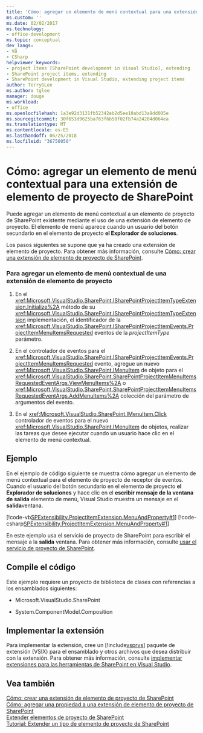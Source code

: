 ```yaml
---
title: 'Cómo: agregar un elemento de menú contextual para una extensión de elemento de proyecto de SharePoint | Microsoft Docs'
ms.custom: ''
ms.date: 02/02/2017
ms.technology:
- office-development
ms.topic: conceptual
dev_langs:
- VB
- CSharp
helpviewer_keywords:
- project items [SharePoint development in Visual Studio], extending
- SharePoint project items, extending
- SharePoint development in Visual Studio, extending project items
author: TerryGLee
ms.author: tglee
manager: douge
ms.workload:
- office
ms.openlocfilehash: 1a3e92d3131fb52342eb2d5ee10abd13a9dd005e
ms.sourcegitcommit: 30f653d9625ba763f6b58f02fb74a24204d064ea
ms.translationtype: MT
ms.contentlocale: es-ES
ms.lasthandoff: 06/25/2018
ms.locfileid: "36756050"
---
```

# <a name="how-to-add-a-shortcut-menu-item-to-a-sharepoint-project-item-extension"></a>Cómo: agregar un elemento de menú contextual para una extensión de elemento de proyecto de SharePoint
  Puede agregar un elemento de menú contextual a un elemento de proyecto de SharePoint existente mediante el uso de una extensión de elemento de proyecto. El elemento de menú aparece cuando un usuario del botón secundario en el elemento de proyecto **el Explorador de soluciones**.  
  
 Los pasos siguientes se supone que ya ha creado una extensión de elemento de proyecto. Para obtener más información, consulte [Cómo: crear una extensión de elemento de proyecto de SharePoint](../sharepoint/how-to-create-a-sharepoint-project-item-extension.md).  
  
### <a name="to-add-a-shortcut-menu-item-in-a-project-item-extension"></a>Para agregar un elemento de menú contextual de una extensión de elemento de proyecto  
  
1.  En el <xref:Microsoft.VisualStudio.SharePoint.ISharePointProjectItemTypeExtension.Initialize%2A> método de su <xref:Microsoft.VisualStudio.SharePoint.ISharePointProjectItemTypeExtension> implementación, el identificador de la <xref:Microsoft.VisualStudio.SharePoint.ISharePointProjectItemEvents.ProjectItemMenuItemsRequested> eventos de la *projectItemType* parámetro.  
  
2.  En el controlador de eventos para el <xref:Microsoft.VisualStudio.SharePoint.ISharePointProjectItemEvents.ProjectItemMenuItemsRequested> evento, agregue un nuevo <xref:Microsoft.VisualStudio.SharePoint.IMenuItem> de objeto para el <xref:Microsoft.VisualStudio.SharePoint.SharePointProjectItemMenuItemsRequestedEventArgs.ViewMenuItems%2A> o <xref:Microsoft.VisualStudio.SharePoint.SharePointProjectItemMenuItemsRequestedEventArgs.AddMenuItems%2A> colección del parámetro de argumentos del evento.  
  
3.  En el <xref:Microsoft.VisualStudio.SharePoint.IMenuItem.Click> controlador de eventos para el nuevo <xref:Microsoft.VisualStudio.SharePoint.IMenuItem> de objetos, realizar las tareas que desee ejecutar cuando un usuario hace clic en el elemento de menú contextual.  
  
## <a name="example"></a>Ejemplo  
 En el ejemplo de código siguiente se muestra cómo agregar un elemento de menú contextual para el elemento de proyecto de receptor de eventos. Cuando el usuario del botón secundario en el elemento de proyecto **el Explorador de soluciones** y hace clic en el **escribir mensaje de la ventana de salida** elemento de menú, Visual Studio muestra un mensaje en el **salida**ventana.  
  
 [!code-vb[SPExtensibility.ProjectItemExtension.MenuAndProperty#1](../sharepoint/codesnippet/VisualBasic/projectitemmenuandproperty/extension/projectitemextensionmenu.vb#1)]
 [!code-csharp[SPExtensibility.ProjectItemExtension.MenuAndProperty#1](../sharepoint/codesnippet/CSharp/projectitemmenuandproperty/extension/projectitemextensionmenu.cs#1)]  
  
 En este ejemplo usa el servicio de proyecto de SharePoint para escribir el mensaje a la **salida** ventana. Para obtener más información, consulte [usar el servicio de proyecto de SharePoint](../sharepoint/using-the-sharepoint-project-service.md).  
  
## <a name="compile-the-code"></a>Compile el código  
 Este ejemplo requiere un proyecto de biblioteca de clases con referencias a los ensamblados siguientes:  
  
-   Microsoft.VisualStudio.SharePoint  
  
-   System.ComponentModel.Composition  
  
## <a name="deploy-the-extension"></a>Implementar la extensión  
 Para implementar la extensión, cree un [!include[vsprvs](../sharepoint/includes/vsprvs-md.md)] paquete de extensión (VSIX) para el ensamblado y otros archivos que desea distribuir con la extensión. Para obtener más información, consulte [implementar extensiones para las herramientas de SharePoint en Visual Studio](../sharepoint/deploying-extensions-for-the-sharepoint-tools-in-visual-studio.md).  
  
## <a name="see-also"></a>Vea también
 [Cómo: crear una extensión de elemento de proyecto de SharePoint](../sharepoint/how-to-create-a-sharepoint-project-item-extension.md)   
 [Cómo: agregar una propiedad a una extensión de elemento de proyecto de SharePoint](../sharepoint/how-to-add-a-property-to-a-sharepoint-project-item-extension.md)   
 [Extender elementos de proyecto de SharePoint](../sharepoint/extending-sharepoint-project-items.md)   
 [Tutorial: Extender un tipo de elemento de proyecto de SharePoint](../sharepoint/walkthrough-extending-a-sharepoint-project-item-type.md)  
  
